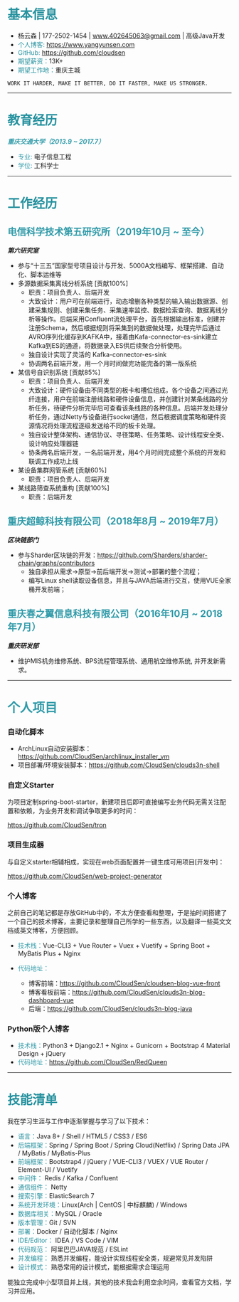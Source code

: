 # <span style="color:#27929f">基本信息</span>

- 杨云森 | 177-2502-1454 | www.402645063@gmail.com | 高级Java开发
- <span style="color:#27929f">个人博客:</span> https://www.yangyunsen.com
- <span style="color:#27929f">GitHub:</span> https://github.com/cloudsen
- <span style="color:#27929f">期望薪资：</span>13K+
- <span style="color:#27929f">期望工作地：</span>重庆主城

```
WORK IT HARDER, MAKE IT BETTER, DO IT FASTER, MAKE US STRONGER.
```

---


# <span style="color:#27929f">教育经历</span>

***<span style="color:#329ba9">重庆交通大学（2013.9 ~ 2017.7）</span>***

- <span style="color:#329ba9">专业:</span> 电子信息工程
- <span style="color:#329ba9">学位:</span> 工科学士

---

# <span style="color:#27929f">工作经历</span>

## <span style="color:#329ba9">电信科学技术第五研究所（2019年10月 ~ 至今）</span>

***第六研究室***

- 参与“十三五”国家型号项目设计与开发、5000A文档编写、框架搭建、自动化、脚本运维等
- 多源数据采集离线分析系统 [贡献100%]
  - 职责：项目负责人、后端开发
  - 大致设计：用户可在前端进行，动态增删各种类型的输入输出数据源、创建采集规则、创建采集任务、采集速率监控、数据检索查询、数据离线分析等操作。后端采用Confluent流处理平台，首先根据输出标准，创建并注册Schema，然后根据规则将采集到的数据做处理，处理完毕后通过AVRO序列化缓存到KAFKA中，接着由Kafa-connector-es-sink建立Kafka到ES的通道，将数据录入ES供后续聚合分析使用。
  - 独自设计实现了灵活的 Kafka-connector-es-sink
  - 协调两名前端开发，用一个月时间做完功能完备的第一版系统
- 某信号自识别系统 [贡献85%]
  - 职责：项目负责人、后端开发
  - 大致设计：硬件设备由不同类型的板卡和槽位组成，各个设备之间通过光纤连接，用户在前端注册线路和硬件设备信息，并创建针对某条线路的分析任务，待硬件分析完毕后可查看该条线路的各种信息。后端并发处理分析任务，通过Netty与设备进行socket通信，然后根据调度策略和硬件资源情况将处理流程逐级发送给不同的板卡处理。
  - 独自设计整体架构、通信协议、寻径策略、任务策略、设计线程安全类、设计响应处理器链
  - 协条两名后端开发，一名前端开发，用4个月时间完成整个系统的开发和联调工作成功上线
- 某设备集群网管系统 [贡献60%]
  - 职责：项目负责人、后端开发
- 某线路筛查系统重构 [贡献100%]
  - 职责：后端开发

## <span style="color:#329ba9">重庆超鲸科技有限公司（2018年8月 ~ 2019年7月）</span>

***区块链部门***

- 参与Sharder区块链的开发：https://github.com/Sharders/sharder-chain/graphs/contributors
  - 独自承担从需求->原型->前后端开发->测试->部署的整个流程；
  - 编写Linux shell读取设备信息，并且与JAVA后端进行交互，使用VUE全家桶开发前端；

## <span style="color:#329ba9">重庆春之翼信息科技有限公司（2016年10月 ~ 2018年7月）</span>

***重庆研发部***

- 维护MIS机务维修系统、BPS流程管理系统、通用航空维修系统, 并开发新需求。

----



# <span style="color:#329ba9">个人项目</span>

### 自动化脚本

- ArchLinux自动安装脚本：https://github.com/CloudSen/archlinux_installer_vm
- 项目部署/环境安装脚本：https://github.com/CloudSen/clouds3n-shell

### 自定义Starter

为项目定制spring-boot-starter，新建项目后即可直接编写业务代码无需关注配置和依赖，为业务开发和调试争取更多的时间：

https://github.com/CloudSen/tron

### 项目生成器

与自定义starter相辅相成，实现在web页面配置并一键生成可用项目[开发中]：

https://github.com/CloudSen/web-project-generator

### 个人博客

之前自己的笔记都是存放GitHub中的，不太方便查看和整理，于是抽时间搭建了一个自己的技术博客，主要记录和整理自己所学的一些东西，以及翻译一些英文文档或英文博客，方便回顾。

- <span style="color:#329ba9">技术栈：</span>Vue-CLI3 + Vue Router + Vuex + Vuetify + Spring Boot + MyBatis Plus + Nginx

- <span style="color:#329ba9">代码地址：</span>
  - 博客前端：https://github.com/CloudSen/cloudsen-blog-vue-front
  - 博客看板前端：https://github.com/CloudSen/clouds3n-blog-dashboard-vue
  - 后端：https://github.com/CloudSen/clouds3n-blog-java

### Python版个人博客

- <span style="color:#329ba9">技术栈：</span>Python3 + Django2.1 + Nginx + Gunicorn + Bootstrap 4 Material Design + jQuery 
- <span style="color:#329ba9">代码地址：</span>https://github.com/CloudSen/RedQueen

---


# <span style="color:#27929f">技能清单</span>

我在学习生涯与工作中逐渐掌握与学习了以下技术：

- <span style="color:#27929f">语言：</span>Java 8+ / Shell  / HTML5 / CSS3 / ES6
- <span style="color:#27929f">后端框架：</span>Spring / Spring Boot / Spring Cloud(Netflix) / Spring Data JPA / MyBatis / MyBatis-Plus
- <span style="color:#27929f">前端框架：</span>Bootstrap4 / jQuery / VUE-CLI3 / VUEX / VUE Router / Element-UI / Vuetify
- <span style="color:#27929f">中间件：</span> Redis / Kafka / Confluent
- <span style="color:#27929f">通信组件：</span> Netty
- <span style="color:#27929f">搜索引擎：</span>ElasticSearch 7
- <span style="color:#27929f">系统开发环境：</span>Linux(Arch | CentOS | 中标麒麟) / Windows
- <span style="color:#27929f">数据库相关：</span>MySQL / Oracle
- <span style="color:#27929f">版本管理：</span>Git / SVN
- <span style="color:#27929f">部署：</span>Docker / 自动化脚本 / Nginx
- <span style="color:#27929f">IDE/Editor：</span> IDEA / VS Code / VIM
- <span style="color:#27929f">代码规范：</span> 阿里巴巴JAVA规范 / ESLint
- <span style="color:#27929f">并发编程：</span> 熟悉并发编程，能设计实现线程安全类，规避常见并发陷阱
- <span style="color:#27929f">设计模式：</span> 熟悉常用的设计模式，能根据需求合理运用

能独立完成中小型项目并上线，其他的技术我会利用空余时间，查看官方文档，学习并应用。      

